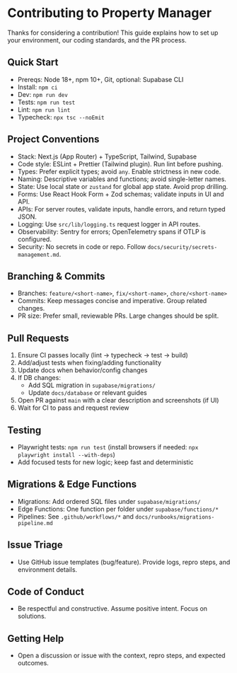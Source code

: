 # Contributing to Property Manager

Thanks for considering a contribution! This guide explains how to set up your environment, our coding standards, and the PR process.

## Quick Start
- Prereqs: Node 18+, npm 10+, Git, optional: Supabase CLI
- Install: `npm ci`
- Dev: `npm run dev`
- Tests: `npm run test`
- Lint: `npm run lint`
- Typecheck: `npx tsc --noEmit`

## Project Conventions
- Stack: Next.js (App Router) + TypeScript, Tailwind, Supabase
- Code style: ESLint + Prettier (Tailwind plugin). Run lint before pushing.
- Types: Prefer explicit types; avoid `any`. Enable strictness in new code.
- Naming: Descriptive variables and functions; avoid single-letter names.
- State: Use local state or `zustand` for global app state. Avoid prop drilling.
- Forms: Use React Hook Form + Zod schemas; validate inputs in UI and API.
- APIs: For server routes, validate inputs, handle errors, and return typed JSON.
- Logging: Use `src/lib/logging.ts` request logger in API routes.
- Observability: Sentry for errors; OpenTelemetry spans if OTLP is configured.
- Security: No secrets in code or repo. Follow `docs/security/secrets-management.md`.

## Branching & Commits
- Branches: `feature/<short-name>`, `fix/<short-name>`, `chore/<short-name>`
- Commits: Keep messages concise and imperative. Group related changes.
- PR size: Prefer small, reviewable PRs. Large changes should be split.

## Pull Requests
1. Ensure CI passes locally (lint → typecheck → test → build)
2. Add/adjust tests when fixing/adding functionality
3. Update docs when behavior/config changes
4. If DB changes:
   - Add SQL migration in `supabase/migrations/`
   - Update `docs/database` or relevant guides
5. Open PR against `main` with a clear description and screenshots (if UI)
6. Wait for CI to pass and request review

## Testing
- Playwright tests: `npm run test` (install browsers if needed: `npx playwright install --with-deps`)
- Add focused tests for new logic; keep fast and deterministic

## Migrations & Edge Functions
- Migrations: Add ordered SQL files under `supabase/migrations/`
- Edge Functions: One function per folder under `supabase/functions/*`
- Pipelines: See `.github/workflows/*` and `docs/runbooks/migrations-pipeline.md`

## Issue Triage
- Use GitHub issue templates (bug/feature). Provide logs, repro steps, and environment details.

## Code of Conduct
- Be respectful and constructive. Assume positive intent. Focus on solutions.

## Getting Help
- Open a discussion or issue with the context, repro steps, and expected outcomes.
